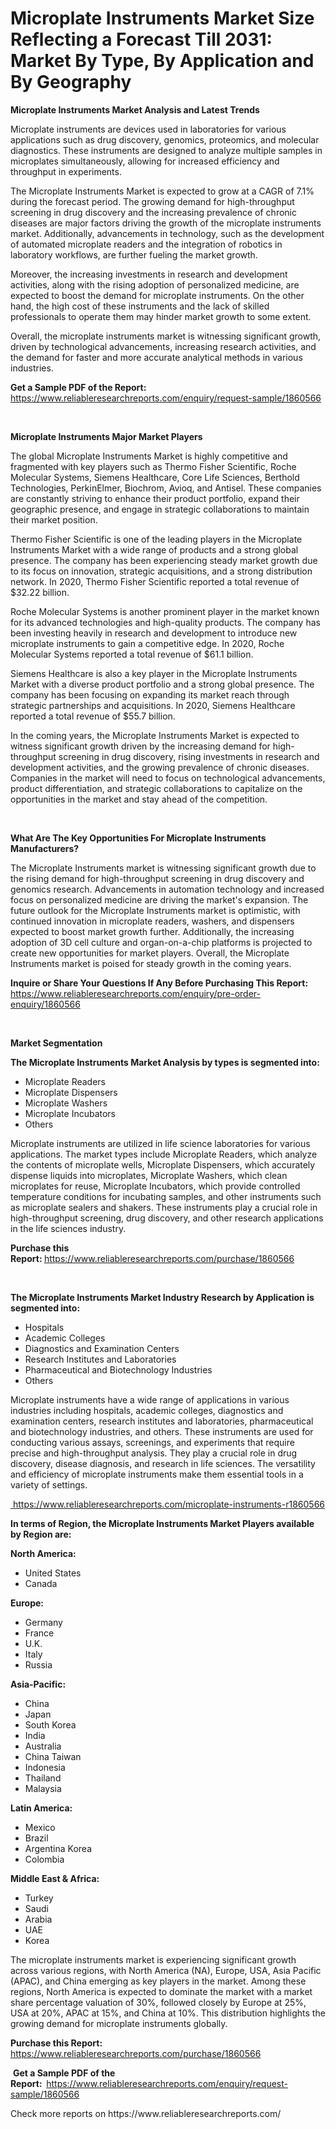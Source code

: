<p><h1>Microplate Instruments Market Size Reflecting a Forecast Till 2031: Market By Type, By Application and By Geography</h1></p><p><strong>Microplate Instruments Market Analysis and Latest Trends</strong></p>
<p><p>Microplate instruments are devices used in laboratories for various applications such as drug discovery, genomics, proteomics, and molecular diagnostics. These instruments are designed to analyze multiple samples in microplates simultaneously, allowing for increased efficiency and throughput in experiments.</p><p>The Microplate Instruments Market is expected to grow at a CAGR of 7.1% during the forecast period. The growing demand for high-throughput screening in drug discovery and the increasing prevalence of chronic diseases are major factors driving the growth of the microplate instruments market. Additionally, advancements in technology, such as the development of automated microplate readers and the integration of robotics in laboratory workflows, are further fueling the market growth.</p><p>Moreover, the increasing investments in research and development activities, along with the rising adoption of personalized medicine, are expected to boost the demand for microplate instruments. On the other hand, the high cost of these instruments and the lack of skilled professionals to operate them may hinder market growth to some extent.</p><p>Overall, the microplate instruments market is witnessing significant growth, driven by technological advancements, increasing research activities, and the demand for faster and more accurate analytical methods in various industries.</p></p>
<p><strong>Get a Sample PDF of the Report:&nbsp;</strong> <a href="https://www.reliableresearchreports.com/enquiry/request-sample/1860566">https://www.reliableresearchreports.com/enquiry/request-sample/1860566</a></p>
<p>&nbsp;</p>
<p><strong>Microplate Instruments Major Market Players</strong></p>
<p><p>The global Microplate Instruments Market is highly competitive and fragmented with key players such as Thermo Fisher Scientific, Roche Molecular Systems, Siemens Healthcare, Core Life Sciences, Berthold Technologies, PerkinElmer, Biochrom, Avioq, and Antisel. These companies are constantly striving to enhance their product portfolio, expand their geographic presence, and engage in strategic collaborations to maintain their market position.</p><p>Thermo Fisher Scientific is one of the leading players in the Microplate Instruments Market with a wide range of products and a strong global presence. The company has been experiencing steady market growth due to its focus on innovation, strategic acquisitions, and a strong distribution network. In 2020, Thermo Fisher Scientific reported a total revenue of $32.22 billion.</p><p>Roche Molecular Systems is another prominent player in the market known for its advanced technologies and high-quality products. The company has been investing heavily in research and development to introduce new microplate instruments to gain a competitive edge. In 2020, Roche Molecular Systems reported a total revenue of $61.1 billion.</p><p>Siemens Healthcare is also a key player in the Microplate Instruments Market with a diverse product portfolio and a strong global presence. The company has been focusing on expanding its market reach through strategic partnerships and acquisitions. In 2020, Siemens Healthcare reported a total revenue of $55.7 billion.</p><p>In the coming years, the Microplate Instruments Market is expected to witness significant growth driven by the increasing demand for high-throughput screening in drug discovery, rising investments in research and development activities, and the growing prevalence of chronic diseases. Companies in the market will need to focus on technological advancements, product differentiation, and strategic collaborations to capitalize on the opportunities in the market and stay ahead of the competition.</p></p>
<p>&nbsp;</p>
<p><strong>What Are The Key Opportunities For Microplate Instruments Manufacturers?</strong></p>
<p><p>The Microplate Instruments market is witnessing significant growth due to the rising demand for high-throughput screening in drug discovery and genomics research. Advancements in automation technology and increased focus on personalized medicine are driving the market's expansion. The future outlook for the Microplate Instruments market is optimistic, with continued innovation in microplate readers, washers, and dispensers expected to boost market growth further. Additionally, the increasing adoption of 3D cell culture and organ-on-a-chip platforms is projected to create new opportunities for market players. Overall, the Microplate Instruments market is poised for steady growth in the coming years.</p></p>
<p><strong>Inquire or Share Your Questions If Any Before Purchasing This Report:</strong> <a href="https://www.reliableresearchreports.com/enquiry/pre-order-enquiry/1860566">https://www.reliableresearchreports.com/enquiry/pre-order-enquiry/1860566</a></p>
<p>&nbsp;</p>
<p><strong>Market Segmentation</strong></p>
<p><strong>The Microplate Instruments Market Analysis by types is segmented into:</strong></p>
<p><ul><li>Microplate Readers</li><li>Microplate Dispensers</li><li>Microplate Washers</li><li>Microplate Incubators</li><li>Others</li></ul></p>
<p><p>Microplate instruments are utilized in life science laboratories for various applications. The market types include Microplate Readers, which analyze the contents of microplate wells, Microplate Dispensers, which accurately dispense liquids into microplates, Microplate Washers, which clean microplates for reuse, Microplate Incubators, which provide controlled temperature conditions for incubating samples, and other instruments such as microplate sealers and shakers. These instruments play a crucial role in high-throughput screening, drug discovery, and other research applications in the life sciences industry.</p></p>
<p><strong>Purchase this Report:&nbsp;</strong><a href="https://www.reliableresearchreports.com/purchase/1860566">https://www.reliableresearchreports.com/purchase/1860566</a></p>
<p>&nbsp;</p>
<p><strong>The Microplate Instruments Market Industry Research by Application is segmented into:</strong></p>
<p><ul><li>Hospitals</li><li>Academic Colleges</li><li>Diagnostics and Examination Centers</li><li>Research Institutes and Laboratories</li><li>Pharmaceutical and Biotechnology Industries</li><li>Others</li></ul></p>
<p><p>Microplate instruments have a wide range of applications in various industries including hospitals, academic colleges, diagnostics and examination centers, research institutes and laboratories, pharmaceutical and biotechnology industries, and others. These instruments are used for conducting various assays, screenings, and experiments that require precise and high-throughput analysis. They play a crucial role in drug discovery, disease diagnosis, and research in life sciences. The versatility and efficiency of microplate instruments make them essential tools in a variety of settings.</p></p>
<p><a href="https://www.reliableresearchreports.com/microplate-instruments-r1860566">&nbsp;https://www.reliableresearchreports.com/microplate-instruments-r1860566</a></p>
<p><strong>In terms of Region, the Microplate Instruments Market Players available by Region are:</strong></p>
<p>
    <p> <strong> North America: </strong>
        <ul>
            <li>United States</li>
            <li>Canada</li>
        </ul>
        </p> 
    <p> <strong> Europe: </strong>
        <ul>
            <li>Germany</li>
            <li>France</li>
            <li>U.K.</li>
            <li>Italy</li>
            <li>Russia</li>
        </ul>
        </p> 
    <p> <strong> Asia-Pacific: </strong>
        <ul>
            <li>China</li>
            <li>Japan</li>
            <li>South Korea</li>
            <li>India</li>
            <li>Australia</li>
            <li>China Taiwan</li>
            <li>Indonesia</li>
            <li>Thailand</li>
            <li>Malaysia</li>
        </ul>
        </p> 
    <p> <strong> Latin America: </strong>
        <ul>
            <li>Mexico</li>
            <li>Brazil</li>
            <li>Argentina Korea</li>
            <li>Colombia</li>
        </ul>
        </p> 
    <p> <strong> Middle East & Africa: </strong>
        <ul>
            <li>Turkey</li>
            <li>Saudi</li>
            <li>Arabia</li>
            <li>UAE</li>
            <li>Korea</li>
        </ul>
    </p>
    </p>
<p><p>The microplate instruments market is experiencing significant growth across various regions, with North America (NA), Europe, USA, Asia Pacific (APAC), and China emerging as key players in the market. Among these regions, North America is expected to dominate the market with a market share percentage valuation of 30%, followed closely by Europe at 25%, USA at 20%, APAC at 15%, and China at 10%. This distribution highlights the growing demand for microplate instruments globally.</p></p>
<p><strong>Purchase this Report: </strong><a href="https://www.reliableresearchreports.com/purchase/1860566">https://www.reliableresearchreports.com/purchase/1860566</a></p>
<p>&nbsp;<strong>Get a Sample PDF of the Report:&nbsp;&nbsp;</strong><a href="https://www.reliableresearchreports.com/enquiry/request-sample/1860566">https://www.reliableresearchreports.com/enquiry/request-sample/1860566</a></p>
<p><strong></strong></p>
<p>Check more reports on https://www.reliableresearchreports.com/</p>